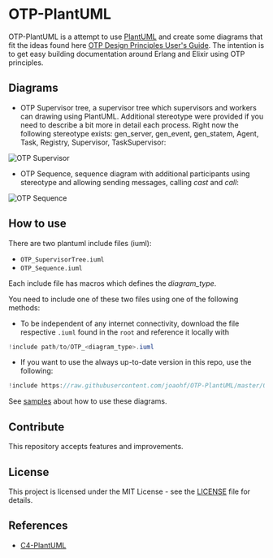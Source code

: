 # OTP-PlantUML

OTP-PlantUML is a attempt to use [PlantUML](http://en.plantuml.com/) and create some diagrams that fit the ideas found here [OTP Design Principles User's Guide](https://erlang.org/doc/design_principles/users_guide.html). The intention is to get easy building documentation around Erlang and Elixir using OTP principles.

## Diagrams

* OTP Supervisor tree, a supervisor tree which supervisors and workers can drawing using PlantUML. Additional stereotype were provided if you need to describe a bit more in detail each process. Right now the following stereotype exists: gen_server, gen_event, gen_statem, Agent, Task, Registry, Supervisor, TaskSupervisor:

![OTP Supervisor](http://www.plantuml.com/plantuml/png/hPBFRe9048VlFCN6dYrMRJKD4WN30rHlRKEsC182x93PfNzgVFSkbD15JBnq3cpopUoNtsnOIyL9LKLkDIMpL9ISUC5YEF0gLtluL9iyJKG1Gh58Vu3CiKf2n2KuZgnAeFTK8hakErfCrqxF0ggl4W8KoiSSYTq4JJNzozJZKPOGLY9kU_FPShkz_-qXnK0jd_cBm9zOfujnFf0o-FSea-Lykl26KIQBcVSGw2XcjLdOQBNozFaYRDkHwJSytatT8me83qYXFa-ENMFNjaVix1svP6_wwhdgTgT7W7h6vmH4A1l-QWYxb-XaxT30-GGbakexDrgghkYekJUCsEtHNtpFPMOqhoyV_a7BgW4RZyr53DQbwTX0i0OHrt_x3m00 "OTP Diagrams")

* OTP Sequence, sequence diagram with additional participants using stereotype and allowing sending messages, calling _cast_ and _call_:

![OTP Sequence](http://www.plantuml.com/plantuml/png/hLBBQiCm4BphAvRqd1BYj0x1cDGE_e7aNXHhumhRMY6jIqhflrTnKr0V8HGwXuNPdHa6eRLdwNZeEp72jzfOwMGF2Wzow7Y7HtxeT6DwD0nr6EXYMPYiQssbuIppWqNth3svF8TN0G7Re4VY5uiL6Iwf8mStrOZn_lksa7NRE1gCEjyMoNApkVkuaLFeplkaJAjo9jukLFhV4hFbOfuMFqlCqgIuhqubdhH2E13ndeuYGbnfKaYFjzlmKEWc83ti0t_q8uSiWmRD9ylphyuTsTZ8P2_wH9mwpMFj2hJHBABDD0XY_GgelPum_sl4jmn6prSaFZ0XrcZKwOU-0m00 "OTP Sequence")

## How to use

There are two plantuml include files (iuml):

* `OTP_SupervisorTree.iuml`
* `OTP_Sequence.iuml`

Each include file has macros which defines the _diagram_type_.

You need to include one of these two files using one of the following methods:

* To be independent of any internet connectivity, download the file respective `.iuml` found in the `root` and reference it locally with

```c#
!include path/to/OTP_<diagram_type>.iuml
```

* If you want to use the always up-to-date version in this repo, use the following:
```c#
!include https://raw.githubusercontent.com/joaohf/OTP-PlantUML/master/OTP_<diagram_type>.iuml
```

See [samples](samples) about how to use these diagrams.

## Contribute

This repository accepts features and improvements.

## License

This project is licensed under the MIT License - see the [LICENSE](LICENSE) file for details.

## References

* [C4-PlantUML](https://github.com/RicardoNiepel/C4-PlantUML)